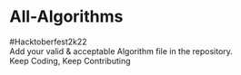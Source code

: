 # All-Algorithms
#Hacktoberfest2k22
<br>
Add your valid & acceptable Algorithm file in the repository.
<br>
Keep Coding, Keep Contributing
